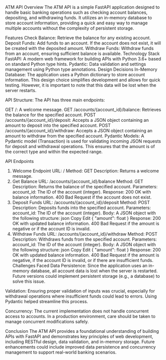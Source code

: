 ATM API
Overview
The ATM API is a simple FastAPI application designed to handle basic banking operations such as checking account balances, depositing, and withdrawing funds. It utilizes an in-memory database to store account information, providing a quick and easy way to manage multiple accounts without the complexity of persistent storage.

Features
Check Balance: Retrieve the balance for any existing account.
Deposit Funds: Add funds to an account. If the account does not exist, it will be created with the deposited amount.
Withdraw Funds: Withdraw funds from an account, ensuring sufficient balance is available.
Technology Stack
FastAPI: A modern web framework for building APIs with Python 3.6+ based on standard Python type hints.
Pydantic: Data validation and settings management using Python type annotations.
Design Decisions
In-Memory Database: The application uses a Python dictionary to store account information. This design choice simplifies development and allows for quick testing. However, it is important to note that this data will be lost when the server restarts.

API Structure: The API has three main endpoints:

GET /: A welcome message.
GET /accounts/{account_id}/balance: Retrieves the balance for the specified account.
POST /accounts/{account_id}/deposit: Accepts a JSON object containing an amount to deposit into the specified account.
POST /accounts/{account_id}/withdraw: Accepts a JSON object containing an amount to withdraw from the specified account.
Pydantic Models: A Pydantic model (Transaction) is used for validating incoming JSON requests for deposit and withdrawal operations. This ensures that the amount is of the correct type and within the expected range.

API Endpoints
1. Welcome Endpoint
URL: /
Method: GET
Description: Returns a welcome message.
2. Get Balance
URL: /accounts/{account_id}/balance
Method: GET
Description: Returns the balance of the specified account.
Parameters:
account_id: The ID of the account (integer).
Response:
200 OK with balance information.
400 Bad Request if the account does not exist.
3. Deposit Funds
URL: /accounts/{account_id}/deposit
Method: POST
Description: Deposits funds into the specified account.
Parameters:
account_id: The ID of the account (integer).
Body: A JSON object with the following structure:
json
Copy
Edit
{
  "amount": float
}
Response:
200 OK with updated balance information.
400 Bad Request if the amount is negative or if the account ID is invalid.
4. Withdraw Funds
URL: /accounts/{account_id}/withdraw
Method: POST
Description: Withdraws funds from the specified account.
Parameters:
account_id: The ID of the account (integer).
Body: A JSON object with the following structure:
json
Copy
Edit
{
  "amount": float
}
Response:
200 OK with updated balance information.
400 Bad Request if the amount is negative, if the account ID is invalid, or if there are insufficient funds.
Challenges Faced
Data Persistence: Since the application uses an in-memory database, all account data is lost when the server is restarted. Future versions could implement persistent storage (e.g., a database) to solve this issue.

Validation: Ensuring proper validation of inputs was crucial, especially for withdrawal operations where insufficient funds could lead to errors. Using Pydantic helped streamline this process.

Concurrency: The current implementation does not handle concurrent access to accounts. In a production environment, care should be taken to manage concurrent modifications safely.

Conclusion
The ATM API provides a foundational understanding of building APIs with FastAPI and demonstrates key principles of web development, including RESTful design, data validation, and in-memory storage. Future enhancements could include improved data persistence and concurrency management to support real-world banking scenarios.

